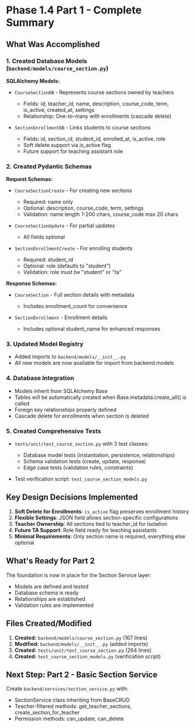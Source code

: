 # Phase 1.4 Part 1 - Complete Summary

## What Was Accomplished

### 1. Created Database Models (`backend/models/course_section.py`)

**SQLAlchemy Models:**
- `CourseSectionDB` - Represents course sections owned by teachers
  - Fields: id, teacher_id, name, description, course_code, term, is_active, created_at, settings
  - Relationship: One-to-many with enrollments (cascade delete)
  
- `SectionEnrollmentDB` - Links students to course sections
  - Fields: id, section_id, student_id, enrolled_at, is_active, role
  - Soft delete support via is_active flag
  - Future support for teaching assistant role

### 2. Created Pydantic Schemas

**Request Schemas:**
- `CourseSectionCreate` - For creating new sections
  - Required: name only
  - Optional: description, course_code, term, settings
  - Validation: name length 1-200 chars, course_code max 20 chars
  
- `CourseSectionUpdate` - For partial updates
  - All fields optional
  
- `SectionEnrollmentCreate` - For enrolling students
  - Required: student_id
  - Optional: role (defaults to "student")
  - Validation: role must be "student" or "ta"

**Response Schemas:**
- `CourseSection` - Full section details with metadata
  - Includes enrollment_count for convenience
  
- `SectionEnrollment` - Enrollment details
  - Includes optional student_name for enhanced responses

### 3. Updated Model Registry

- Added imports to `backend/models/__init__.py`
- All new models are now available for import from backend.models

### 4. Database Integration

- Models inherit from SQLAlchemy Base
- Tables will be automatically created when Base.metadata.create_all() is called
- Foreign key relationships properly defined
- Cascade delete for enrollments when section is deleted

### 5. Created Comprehensive Tests

- `tests/unit/test_course_section.py` with 3 test classes:
  - Database model tests (instantiation, persistence, relationships)
  - Schema validation tests (create, update, response)
  - Edge case tests (validation rules, constraints)
  
- Test verification script: `test_course_section_models.py`

## Key Design Decisions Implemented

1. **Soft Delete for Enrollments**: `is_active` flag preserves enrollment history
2. **Flexible Settings**: JSON field allows section-specific configurations
3. **Teacher Ownership**: All sections tied to teacher_id for isolation
4. **Future TA Support**: Role field ready for teaching assistants
5. **Minimal Requirements**: Only section name is required, everything else optional

## What's Ready for Part 2

The foundation is now in place for the Section Service layer:
- Models are defined and tested
- Database schema is ready
- Relationships are established
- Validation rules are implemented

## Files Created/Modified

1. **Created:** `backend/models/course_section.py` (167 lines)
2. **Modified:** `backend/models/__init__.py` (added imports)
3. **Created:** `tests/unit/test_course_section.py` (264 lines)
4. **Created:** `test_course_section_models.py` (verification script)

## Next Step: Part 2 - Basic Section Service

Create `backend/services/section_service.py` with:
- SectionService class inheriting from BaseCRUD
- Teacher-filtered methods: get_teacher_sections, create_section_for_teacher
- Permission methods: can_update, can_delete
